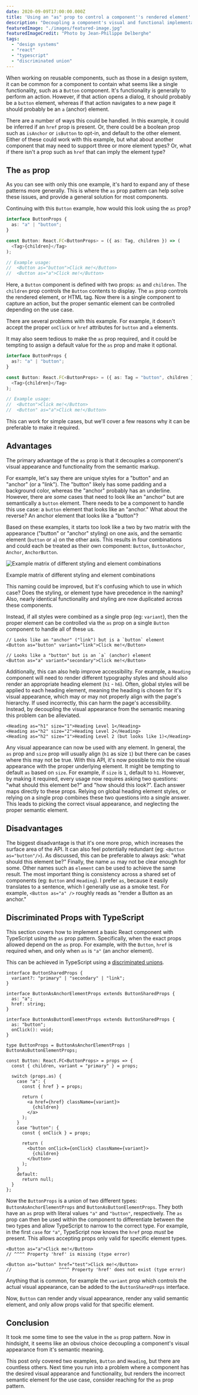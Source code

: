 ```yaml
---
date: 2020-09-09T17:00:00.000Z
title: 'Using an "as" prop to control a component''s rendered element'
description: "Decoupling a component's visual and functional implementation from it's semantic meaning"
featuredImage: "./images/featured-image.jpg"
featuredImageCredit: "Photo by Jean-Philippe Delberghe"
tags:
  - "design systems"
  - "react"
  - "typescript"
  - "discriminated union"
---
```


When working on reusable components, such as those in a design system, it
can be common for a component to contain what seems like a single functionality,
such as a `Button` component. It's functionality is generally to perform an
action. However, if that action opens a dialog, it should probably be a `button`
element, whereas if that action navigates to a new page it should probably
be an `a` (anchor) element.

There are a number of ways this could be handled. In this example, it could be
inferred if an `href` prop is present. Or, there could be a boolean prop
such as `isAnchor` or `isButton` to opt-in, and default to the other element.
Either of these could work with this example, but what about another component
that may need to support three or more element types? Or, what if there isn't
a prop such as `href` that can imply the element type?

## The `as` prop

As you can see with only this one example, it's hard to expand any of these
patterns more generally. This is where the `as` prop pattern can help solve
these issues, and provide a general solution for most components.

Continuing with this `Button` example, how would this look using the `as` prop?

```typescript
interface ButtonProps {
  as: "a" | "button";
}

const Button: React.FC<ButtonProps> = ({ as: Tag, children }) => (
  <Tag>{children}</Tag>
);

// Example usage:
//  <Button as="button">Click me!</Button>
//  <Button as="a">Click me!</Button>
```

Here, a `Button` component is defined with two props: `as` and `children`.
The `children` prop controls the `Button` contents to display. The `as` prop controls
the rendered element, or HTML tag. Now there is a single component to capture
an action, but the proper semantic element can be controlled depending on the use
case.

There are several problems with this example. For example, it doesn't accept
the proper `onClick` or `href` attributes for `button` and `a` elements.

It may also seem tedious to make the `as` prop required, and it could be tempting
to assign a default value for the `as` prop and make it optional.

```typescript
interface ButtonProps {
  as?: "a" | "button";
}

const Button: React.FC<ButtonProps> = ({ as: Tag = "button", children }) => (
  <Tag>{children}</Tag>
);

// Example usage:
//  <Button">Click me!</Button>
//  <Button" as="a">Click me!</Button>
```

This can work for simple cases, but we'll cover a few reasons why it can be
preferable to make it required.

## Advantages

The primary advantage of the `as` prop is that it decouples a component's
visual appearance and functionality from the semantic markup.

For example, let's say there are unique styles for a "button" and an "anchor" (or a "link").
The "button" likely has some padding and a background color, whereas the "anchor" probably
has an underline. However, there are _some_ cases that need to look like an
"anchor" but are semantically a `button` element. There needs to be a component to
handle this use case: a `button` element that looks like an "anchor." What about the
reverse? An anchor element that looks like a "button"?

Based on these examples, it starts too look like a two by two matrix with the
appearance ("button" or "anchor" styling) on one axis, and the semantic element
(`button` or `a`) on the other axis. This results in four combinations and could
each be treated as their own component: `Button`, `ButtonAnchor`, `Anchor`,
`AnchorButton`.

![Example matrix of different styling and element combinations](./images/component-matrix.png)

<span class="image-caption">
Example matrix of different styling and element combinations
</span>

This naming could be improved, but it's confusing which to use
in which case? Does the styling, or element type have precedence in the naming?
Also, nearly identical functionality and styling are now duplicated across these
components.

Instead, if all styles were combined as a single prop (eg: `variant`), then the
proper element can be controlled via the `as` prop on a single `Button` component
to handle all of these us.

```tsx
// Looks like an "anchor" ("link") but is a `button` element
<Button as="button" variant="link">Click me!</Button>

// Looks like a "button" but is an `a` (anchor) element
<Button as="a" variant="secondary">Click me!</Button>
```

Additionally, this can also help improve accessibility. For example, a `Heading`
component will need to render different typography styles and should also render
an appropriate heading element (`h1` - `h6`). Often, global styles will be
applied to each heading element, meaning the heading is chosen for it's visual
appearance, which may or may not properly align with the page's hierarchy.
If used incorrectly, this can harm the page's accessibility. Instead, by
decoupling the visual appearance from the semantic meaning this problem can be
alleviated.

```tsx
<Heading as="h1" size="1">Heading Level 1</Heading>
<Heading as="h2" size="2">Heading Level 2</Heading>
<Heading as="h2" size="1">Heading Level 2 (but looks like 1)</Heading>
```

Any visual appearance can now be used with any element. In general, the `as`
prop and `size` prop will usually align (`h1` as size `1`) but there can be
cases where this may not be true. With this API, it's now possible to mix the visual
appearance with the proper underlying element. It might be tempting to default
`as` based on `size`. For example, if `size` is `1`, default to `h1`. However,
by making it required, every usage now requires asking two questions: "what
should this element be?" and "how should this look?". Each answer maps directly
to these props. Relying on global heading element styles, or relying on a single
prop combines these two questions into a single answer. This leads to
picking the correct visual appearance, and neglecting the proper semantic element.

## Disadvantages

The biggest disadvantage is that it's one more prop, which increases the surface
area of the API. It can also feel potentially redundant (eg: `<Button as="button"/>`).
As discussed, this can be preferable to always ask: "what should this element be?"
Finally, the name `as` may not be clear enough for some. Other names such as
`element` can be used to achieve the same result. The most important thing is
consistency across a shared set of components (eg: `Button` and `Heading`).
I prefer `as`, because it easily translates to a sentence, which I generally
use as a smoke test. For example, `<Button as="a" />` roughly reads as "render a Button
as an anchor."

## Discriminated Props with TypeScript

This section covers how to implement a basic React component with TypeScript
using the `as` prop pattern. Specifically, when the exact props allowed depend
on the `as` prop. For example, with the `Button`, `href` is required when, and
only when `as` is `"a"` (an anchor element).

This can be achieved in TypeScript using a [discriminated unions](https://www.typescriptlang.org/docs/handbook/unions-and-intersections.html#discriminating-unions).

```tsx
interface ButtonSharedProps {
  variant?: "primary" | "secondary" | "link";
}

interface ButtonAsAnchorElementProps extends ButtonSharedProps {
  as: "a";
  href: string;
}

interface ButtonAsButtonElementProps extends ButtonSharedProps {
  as: "button";
  onClick(): void;
}

type ButtonProps = ButtonAsAnchorElementProps | ButtonAsButtonElementProps;

const Button: React.FC<ButtonProps> = props => {
  const { children, variant = "primary" } = props;

  switch (props.as) {
    case "a": {
      const { href } = props;

      return (
        <a href={href} className={variant}>
          {children}
        </a>
      );
    }
    case "button": {
      const { onClick } = props;

      return (
        <button onClick={onClick} className={variant}>
          {children}
        </button>
      );
    }
    default:
      return null;
  }
};
```

Now the `ButtonProps` is a union of two different types: `ButtonAsAnchorElementProps`
and `ButtonAsButtonElementProps`. They both have an `as` prop with literal values
`"a"` and `"button"`, respectively. The `as` prop can then be used within the
component to differentiate between the two types and allow TypeScript to
narrow to the correct type. For example, in the first `case` for `"a"`, TypeScript
now knows the `href` prop _must_ be present. This allows accepting props
only valid for specific element types.

```tsx
<Button as="a">Click me!</Button>
// ^^^^ Property 'href' is missing (type error)

<Button as="button" href="test">Click me!</Button>
//                  ^^^^ Property 'href' does not exist (type error)
```

Anything that is common, for example the `variant` prop which controls the
actual visual appearance, can be added to the `ButtonSharedProps` interface.

Now, `Button` can render andy visual appearance, render any valid semantic
element, and only allow props valid for that specific element.

## Conclusion

It took me some time to see the value in the `as` prop pattern. Now in hindsight,
it seems like an obvious choice decoupling a component's visual appearance from
it's semantic meaning.

This post only covered two examples, `Button` and `Heading`, but there are
countless others. Next time you run into a problem where a component has the
desired visual appearance and functionality, but renders the incorrect semantic
element for the use case, consider reaching for the `as` prop pattern.
